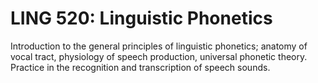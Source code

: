 # LING 520: Linguistic Phonetics

Introduction to the general principles of linguistic phonetics; anatomy of vocal tract, physiology of speech production, universal phonetic theory. Practice in the recognition and transcription of speech sounds.